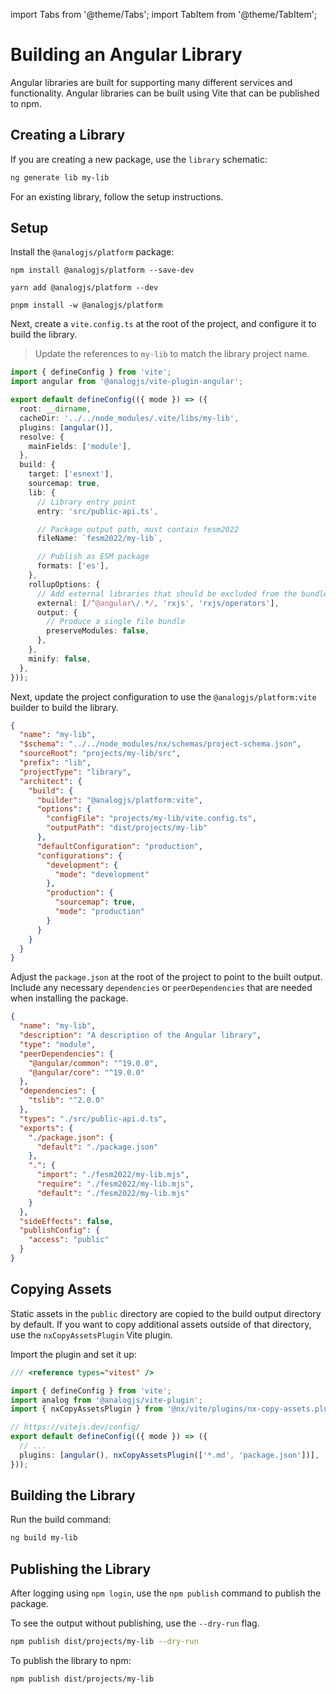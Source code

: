 import Tabs from '@theme/Tabs';
import TabItem from '@theme/TabItem';

# Building an Angular Library

Angular libraries are built for supporting many different services and functionality. Angular libraries can be built using Vite that can be published to npm.

## Creating a Library

If you are creating a new package, use the `library` schematic:

```sh
ng generate lib my-lib
```

For an existing library, follow the setup instructions.

## Setup

Install the `@analogjs/platform` package:

<Tabs groupId="package-manager">
  <TabItem value="npm">

```shell
npm install @analogjs/platform --save-dev
```

  </TabItem>

  <TabItem label="Yarn" value="yarn">

```shell
yarn add @analogjs/platform --dev
```

  </TabItem>

  <TabItem value="pnpm">

```shell
pnpm install -w @analogjs/platform
```

  </TabItem>
</Tabs>

Next, create a `vite.config.ts` at the root of the project, and configure it to build the library.

> Update the references to `my-lib` to match the library project name.

```ts
import { defineConfig } from 'vite';
import angular from '@analogjs/vite-plugin-angular';

export default defineConfig(({ mode }) => ({
  root: __dirname,
  cacheDir: '../../node_modules/.vite/libs/my-lib',
  plugins: [angular()],
  resolve: {
    mainFields: ['module'],
  },
  build: {
    target: ['esnext'],
    sourcemap: true,
    lib: {
      // Library entry point
      entry: 'src/public-api.ts',

      // Package output path, must contain fesm2022
      fileName: `fesm2022/my-lib`,

      // Publish as ESM package
      formats: ['es'],
    },
    rollupOptions: {
      // Add external libraries that should be excluded from the bundle
      external: [/^@angular\/.*/, 'rxjs', 'rxjs/operators'],
      output: {
        // Produce a single file bundle
        preserveModules: false,
      },
    },
    minify: false,
  },
}));
```

Next, update the project configuration to use the `@analogjs/platform:vite` builder to build the library.

```json
{
  "name": "my-lib",
  "$schema": "../../node_modules/nx/schemas/project-schema.json",
  "sourceRoot": "projects/my-lib/src",
  "prefix": "lib",
  "projectType": "library",
  "architect": {
    "build": {
      "builder": "@analogjs/platform:vite",
      "options": {
        "configFile": "projects/my-lib/vite.config.ts",
        "outputPath": "dist/projects/my-lib"
      },
      "defaultConfiguration": "production",
      "configurations": {
        "development": {
          "mode": "development"
        },
        "production": {
          "sourcemap": true,
          "mode": "production"
        }
      }
    }
  }
}
```

Adjust the `package.json` at the root of the project to point to the built output. Include any necessary `dependencies` or `peerDependencies` that are needed when installing the package.

```json
{
  "name": "my-lib",
  "description": "A description of the Angular library",
  "type": "module",
  "peerDependencies": {
    "@angular/common": "^19.0.0",
    "@angular/core": "^19.0.0"
  },
  "dependencies": {
    "tslib": "^2.0.0"
  },
  "types": "./src/public-api.d.ts",
  "exports": {
    "./package.json": {
      "default": "./package.json"
    },
    ".": {
      "import": "./fesm2022/my-lib.mjs",
      "require": "./fesm2022/my-lib.mjs",
      "default": "./fesm2022/my-lib.mjs"
    }
  },
  "sideEffects": false,
  "publishConfig": {
    "access": "public"
  }
}
```

## Copying Assets

Static assets in the `public` directory are copied to the build output directory by default. If you want to copy additional assets outside of that directory, use the `nxCopyAssetsPlugin` Vite plugin.

Import the plugin and set it up:

```ts
/// <reference types="vitest" />

import { defineConfig } from 'vite';
import analog from '@analogjs/vite-plugin';
import { nxCopyAssetsPlugin } from '@nx/vite/plugins/nx-copy-assets.plugin';

// https://vitejs.dev/config/
export default defineConfig(({ mode }) => ({
  // ...
  plugins: [angular(), nxCopyAssetsPlugin(['*.md', 'package.json'])],
}));
```

## Building the Library

Run the build command:

```sh
ng build my-lib
```

## Publishing the Library

After logging using `npm login`, use the `npm publish` command to publish the package.

To see the output without publishing, use the `--dry-run` flag.

```sh
npm publish dist/projects/my-lib --dry-run
```

To publish the library to npm:

```sh
npm publish dist/projects/my-lib
```
